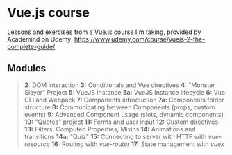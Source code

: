 # Vue.js course

Lessons and exercises from a Vue.js course I'm taking, provided by Academind on Udemy: https://www.udemy.com/course/vuejs-2-the-complete-guide/

## Modules

> **2:** DOM interaction
> **3:** Conditionals and Vue directives
> **4:** "Monster Slayer" Project
> **5:** VueJS Instance
> **5a:** VueJS Instance lifecycle
> **6:** Vue CLI and Webpack
> **7:** Components introduction
> **7a:** Components folder structure
> **8:** Communicating between Components (props, custom events)
> **9:** Advanced Component usage (slots, dynamic components)
> **10:** "Quotes" project
> **11:** Forms and user input
> **12:** Custom directives
> **13:** Filters, Computed Properties, Mixins
> **14:** Animations and transitions
> **14a:** "Quiz" 
> **15:** Connecting to server with HTTP with *vue-resource*
> **16:** Routing with *vue-router*
> **17:** State management with *vuex*